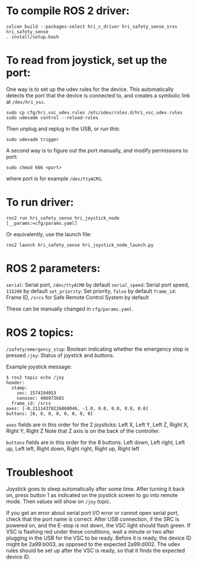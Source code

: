 # To compile ROS 2 driver:
```
colcon build --packages-select hri_c_driver hri_safety_sense_srvs hri_safety_sense
. install/setup.bash
```

# To read from joystick, set up the port:

One way is to set up the udev rules for the device.
This automatically detects the port that the device is connected to, and
creates a symbolic link at `/dev/hri_vsc`.
```
sudo cp cfg/hri_vsc_udev.rules /etc/udev/rules.d/hri_vsc_udev.rules
sudo udevadm control --reload-rules
```
Then unplug and replug in the USB, or run this:
```
sudo udevadm trigger
```

A second way is to figure out the port manually, and modify permissions to port:
```
sudo chmod 666 <port>
```
where port is for example `/dev/ttyACM1`.

# To run driver:
```
ros2 run hri_safety_sense hri_joystick_node [__params:=cfg/params.yaml]
```

Or equivalently, use the launch file:
```
ros2 launch hri_safety_sense hri_joystick_node_launch.py
```

# ROS 2 parameters:

`serial`: Serial port, `/dev/ttyACM0` by default
`serial_speed`: Serial port speed, `115200` by default
`set_priority`: Set priority, `false` by default
`frame_id`: Frame ID, `/srcs` for Safe Remote Control System by default

These can be manually changed in `cfg/params.yaml`.

# ROS 2 topics:

`/safety/emergency_stop`: Boolean indicating whether the emergency stop is pressed
`/joy`: Status of joystick and buttons.

Example joystick message:
```
$ ros2 topic echo /joy
header:
  stamp:
    sec: 1574194053
    nanosec: 406973681
  frame_id: /srcs
axes: [-0.21114370226860046, -1.0, 0.0, 0.0, 0.0, 0.0]
buttons: [0, 0, 0, 0, 0, 0, 0, 0]
```

`axes` fields are in this order for the 2 joysticks:
Left X, Left Y, Left Z, Right X, Right Y, Right Z
Note that Z axis is on the back of the controller.

`buttons` fields are in this order for the 8 buttons:
Left down, Left right, Left up, Left left, Right down, Right right, Right up, Right left

# Troubleshoot

Joystick goes to sleep automatically after some time. After turning it back on,
press button 1 as indicated on the joystick screen to go into remote mode.
Then values will show on `/joy` topic.

If you get an error about serial port I/O error or cannot open serial port,
check that the port name is correct.
After USB connection, if the SRC is powered on, and the E-stop is not down, the
VSC light should flash green.
If VSC is flashing red under these conditions, wait a minute or two after
plugging in the USB for the VSC to be ready. Before it is ready, the device ID
might be 2a99:b003, as opposed to the expected 2a99:d002. The udev rules should
be set up after the VSC is ready, so that it finds the expected device ID.

